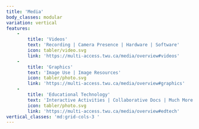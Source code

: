 ```yaml
---
title: 'Media'
body_classes: modular
variation: vertical
features:
    -
        title: 'Videos'
        text: 'Recording | Camera Presence | Hardware | Software'
        icon: tabler/video.svg
        link: 'https://multi-access.twu.ca/media/overview#videos'
    -
        title: 'Graphics'
        text: 'Image Use | Image Resources'
        icon: tabler/photo.svg
        link: 'https://multi-access.twu.ca/media/overview#graphics'
    -
        title: 'Educational Technology'
        text: 'Interactive Activities | Collaborative Docs | Much More!'
        icon: tabler/photo.svg
        link: 'https://multi-access.twu.ca/media/overview#edtech'
vertical_classes: 'md:grid-cols-3 '
---
```

